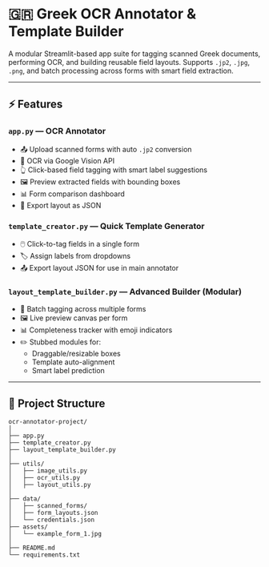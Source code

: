 
# 🇬🇷 Greek OCR Annotator & Template Builder

A modular Streamlit-based app suite for tagging scanned Greek documents, performing OCR, and building reusable field layouts. Supports `.jp2`, `.jpg`, `.png`, and batch processing across forms with smart field extraction.

---

## ⚡️ Features

### `app.py` — OCR Annotator
- 📤 Upload scanned forms with auto `.jp2` conversion
- 🧠 OCR via Google Vision API
- 👆 Click-based field tagging with smart label suggestions
- 🖼️ Preview extracted fields with bounding boxes
- 📊 Form comparison dashboard
- 💾 Export layout as JSON

### `template_creator.py` — Quick Template Generator
- 🖱️ Click-to-tag fields in a single form
- 🏷️ Assign labels from dropdowns
- 📤 Export layout JSON for use in main annotator

### `layout_template_builder.py` — Advanced Builder (Modular)
- 📁 Batch tagging across multiple forms
- 🖼️ Live preview canvas per form
- 📊 Completeness tracker with emoji indicators
- ✏️ Stubbed modules for:
  - Draggable/resizable boxes
  - Template auto-alignment
  - Smart label prediction

---

## 📂 Project Structure

```plaintext
ocr-annotator-project/
│
├── app.py
├── template_creator.py
├── layout_template_builder.py
│
├── utils/
│   ├── image_utils.py
│   ├── ocr_utils.py
│   ├── layout_utils.py
│
├── data/
│   ├── scanned_forms/
│   ├── form_layouts.json
│   └── credentials.json
├── assets/
│   └── example_form_1.jpg
│
├── README.md
└── requirements.txt
